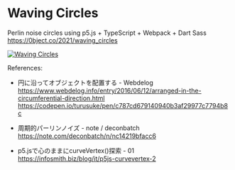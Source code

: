 # Waving Circles
Perlin noise circles using p5.js + TypeScript + Webpack + Dart Sass  
https://0bject.co/2021/waving_circles

[![Waving Circles](https://user-images.githubusercontent.com/1344010/113413357-d2840680-93ba-11eb-8896-a2b579c15fd3.jpg)](https://0bject.co/2021/waving_circles)

References:
- 円に沿ってオブジェクトを配置する - Webdelog  
https://www.webdelog.info/entry/2016/06/12/arranged-in-the-circumferential-direction.html
https://codepen.io/turusuke/pen/c787cd679140940b3af29977c7794b8c
  
- 周期的パーリンノイズ - note / deconbatch  
https://note.com/deconbatch/n/nc14219bfacc6
  
- p5.jsで心のままにcurveVertex()探索 - 01  
https://infosmith.biz/blog/it/p5js-curvevertex-2
